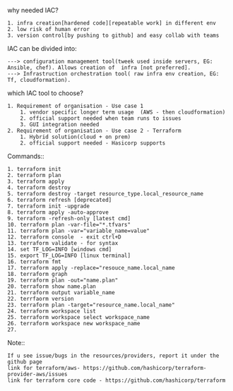 why needed IAC?

    1. infra creation[hardened code][repeatable work] in different env
    2. low risk of human error
    3. version control[by pushing to github] and easy collab with teams

IAC can be divided into:

    ---> configuration management tool(tweek used inside servers, EG: Ansible, chef). Allows creation of  infra [not preferred].
    ---> Infrastruction orchestration tool( raw infra env creation, EG: Tf, cloudformation).

which IAC tool to choose?

    1. Requirement of organisation - Use case 1
        1. vendor specific longer term usage  (AWS - then cloudformation)
        2. official support needed when team runs to issues
        3. GUI integration needed
    2. Requirement of organisation - Use case 2 - Terraform
        1. Hybrid solution(cloud + on prem) 
        2. official support needed - Hasicorp supports

Commands::

    1. terraform init
    2. terraform plan
    3. terraform apply
    4. terraform destroy
    5. terraform destroy -target resource_type.local_resource_name
    6. terraform refresh [deprecated]
    7. terraform init -upgrade
    8. terraform apply -auto-approve
    9. terraform -refresh-only [latest cmd]
    10. terraform plan -var-file="*.tfvars"
    11. terraform plan -var="variable_name=value"
    12. terraform console  - exit ctrl+D
    13. terraform validate - for syntax
    14. set TF_LOG=INFO [windows cmd] 
    15. export TF_LOG=INFO [linux terminal]
    16. terraform fmt
    17. terraform apply -replace="resouce_name.local_name
    18. terraform graph
    19. terraform plan -out="name.plan"
    20. terraform show name.plan
    21. terraform output variable_name
    22. terrfaorm version
    23. terraform plan -target="resource_name.local_name"
    24. terraform workspace list
    25. terraform workspace select workspace_name
    26. terraform workspace new workspace_name
    27. 

Note::

    If u see issue/bugs in the resources/providers, report it under the github page
    link for terraform/aws- https://github.com/hashicorp/terraform-provider-aws/issues 
    link for terraform core code - https://github.com/hashicorp/terraform 




